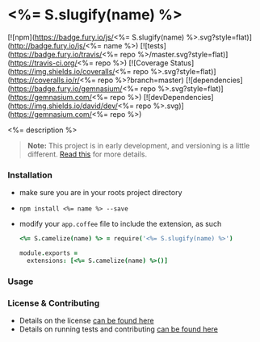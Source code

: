 # <%= S.slugify(name) %>

[![npm](https://badge.fury.io/js/<%= S.slugify(name) %>.svg?style=flat)](http://badge.fury.io/js/<%= name %>) [![tests](https://badge.fury.io/travis/<%= repo %>/master.svg?style=flat)](https://travis-ci.org/<%= repo %>)
[![Coverage Status](https://img.shields.io/coveralls/<%= repo %>.svg?style=flat)](https://coveralls.io/r/<%= repo %>?branch=master)
[![dependencies](https://badge.fury.io/gemnasium/<%= repo %>.svg?style=flat)](https://gemnasium.com/<%= repo %>)
[![devDependencies](https://img.shields.io/david/dev/<%= repo %>.svg)](https://gemnasium.com/<%= repo %>)

<%= description %>

> **Note:** This project is in early development, and versioning is a little different. [Read this](http://markup.im/#q4_cRZ1Q) for more details.

### Installation

- make sure you are in your roots project directory
- `npm install <%= name %> --save`
- modify your `app.coffee` file to include the extension, as such

  ```coffee
  <%= S.camelize(name) %> = require('<%= S.slugify(name) %>')

  module.exports =
    extensions: [<%= S.camelize(name) %>()]
  ```

### Usage


### License & Contributing

- Details on the license [can be found here](LICENSE.md)
- Details on running tests and contributing [can be found here](contributing.md)
